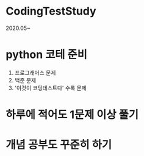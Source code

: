 # CodingTestStudy
2020.05~


# python 코테 준비

1) 프로그래머스 문제
2) 백준 문제
3) '이것이 코딩테스트다' 수록 문제

# 하루에 적어도 1문제 이상 풀기
# 개념 공부도 꾸준히 하기
